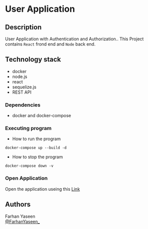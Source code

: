 

#  User Application


## Description
User Application with Authentication and Authorization..
This Project contains `React` frond end and `Node` back end.

## Technology stack

* docker  
* node.js  
* react  
* sequelize.js 
* REST API

### Dependencies

* docker and docker-compose



### Executing program

* How to run the program
```
docker-compose up --build -d
```
* How to stop the program

```
docker-compose down -v
```
### Open Application

Open the application useing this  [Link](http://localhost:3000)

## Authors

Farhan Yaseen  
[@FarhanYaseen_](https://twitter.com/FarhanYaseen_)

